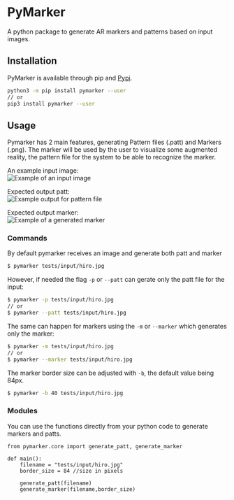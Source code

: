 # PyMarker
A python package to generate AR markers and patterns based on input images.

## Installation

PyMarker is available through pip and [Pypi](https://pypi.org/project/pymarker/).
```bash
python3 -m pip install pymarker --user
// or
pip3 install pymarker --user
```

## Usage

Pymarker has 2 main features, generating Pattern files (.patt) and Markers (.png). The marker will be used by the user to visualize some augmented reality, the pattern file for the system to be able to recognize the marker.

An example input image:    
![Example of an input image](images/hiro.jpg)

Expected output patt:    
![Example output for pattern file](images/patt_example.png)

Expected output marker:    
![Example of a generated marker](images/marker_example.png)

### Commands

By default pymarker receives an image and generate both patt and marker
```bash
$ pymarker tests/input/hiro.jpg
```   

However, if needed the flag `-p` or `--patt` can gerate only the patt file for the input:

```bash
$ pymarker -p tests/input/hiro.jpg
// or
$ pymarker --patt tests/input/hiro.jpg
```

The same can happen for markers using the `-m` or `--marker` which generates only the marker:

```bash
$ pymarker -m tests/input/hiro.jpg
// or
$ pymarker --marker tests/input/hiro.jpg
```

The marker border size can be adjusted with `-b`, the default value being 84px.
```bash
$ pymarker -b 40 tests/input/hiro.jpg
```

### Modules

You can use the functions directly from your python code to generate markers and patts.

```
from pymarker.core import generate_patt, generate_marker

def main():
    filename = "tests/input/hiro.jpg"
    border_size = 84 //size in pixels

    generate_patt(filename)
    generate_marker(filename,border_size)

```